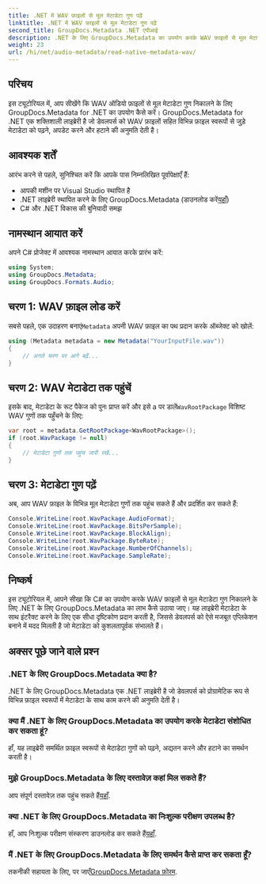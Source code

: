 ```yaml
---
title: .NET में WAV फ़ाइलों से मूल मेटाडेटा गुण पढ़ें
linktitle: .NET में WAV फ़ाइलों से मूल मेटाडेटा गुण पढ़ें
second_title: GroupDocs.Metadata .NET एपीआई
description: .NET के लिए GroupDocs.Metadata का उपयोग करके WAV फ़ाइलों से मूल मेटाडेटा निकालने का तरीका जानें। WAV फ़ाइल गुणों को पढ़ने के लिए आसान C# ट्यूटोरियल।
weight: 23
url: /hi/net/audio-metadata/read-native-metadata-wav/
---
```

## परिचय
इस ट्यूटोरियल में, आप सीखेंगे कि WAV ऑडियो फ़ाइलों से मूल मेटाडेटा गुण निकालने के लिए GroupDocs.Metadata for .NET का उपयोग कैसे करें। GroupDocs.Metadata for .NET एक शक्तिशाली लाइब्रेरी है जो डेवलपर्स को WAV फ़ाइलों सहित विभिन्न फ़ाइल स्वरूपों से जुड़े मेटाडेटा को पढ़ने, अपडेट करने और हटाने की अनुमति देती है।
## आवश्यक शर्तें
आरंभ करने से पहले, सुनिश्चित करें कि आपके पास निम्नलिखित पूर्वापेक्षाएँ हैं:
- आपकी मशीन पर Visual Studio स्थापित है
-  .NET लाइब्रेरी स्थापित करने के लिए GroupDocs.Metadata (डाउनलोड करें[यहाँ](https://releases.groupdocs.com/metadata/net/))
- C# और .NET विकास की बुनियादी समझ

## नामस्थान आयात करें
अपने C# प्रोजेक्ट में आवश्यक नामस्थान आयात करके प्रारंभ करें:
```csharp
using System;
using GroupDocs.Metadata;
using GroupDocs.Formats.Audio;
```
## चरण 1: WAV फ़ाइल लोड करें
 सबसे पहले, एक उदाहरण बनाएं`Metadata` अपनी WAV फ़ाइल का पथ प्रदान करके ऑब्जेक्ट को खोलें:
```csharp
using (Metadata metadata = new Metadata("YourInputFile.wav"))
{
    // अगले चरण पर आगे बढ़ें...
}
```
## चरण 2: WAV मेटाडेटा तक पहुंचें
 इसके बाद, मेटाडेटा के रूट पैकेज को पुनः प्राप्त करें और इसे a पर डालें`WavRootPackage` विशिष्ट WAV गुणों तक पहुँचने के लिए:
```csharp
var root = metadata.GetRootPackage<WavRootPackage>();
if (root.WavPackage != null)
{
    // मेटाडेटा गुणों तक पहुंच जारी रखें...
}
```
## चरण 3: मेटाडेटा गुण पढ़ें
अब, आप WAV फ़ाइल के विभिन्न मूल मेटाडेटा गुणों तक पहुंच सकते हैं और प्रदर्शित कर सकते हैं:
```csharp
Console.WriteLine(root.WavPackage.AudioFormat);
Console.WriteLine(root.WavPackage.BitsPerSample);
Console.WriteLine(root.WavPackage.BlockAlign);
Console.WriteLine(root.WavPackage.ByteRate);
Console.WriteLine(root.WavPackage.NumberOfChannels);
Console.WriteLine(root.WavPackage.SampleRate);
```

## निष्कर्ष
इस ट्यूटोरियल में, आपने सीखा कि C# का उपयोग करके WAV फ़ाइलों से मूल मेटाडेटा गुण निकालने के लिए .NET के लिए GroupDocs.Metadata का लाभ कैसे उठाया जाए। यह लाइब्रेरी मेटाडेटा के साथ इंटरैक्ट करने के लिए एक सीधा दृष्टिकोण प्रदान करती है, जिससे डेवलपर्स को ऐसे मजबूत एप्लिकेशन बनाने में मदद मिलती है जो मेटाडेटा को कुशलतापूर्वक संभालते हैं।

## अक्सर पूछे जाने वाले प्रश्न
### .NET के लिए GroupDocs.Metadata क्या है?
.NET के लिए GroupDocs.Metadata एक .NET लाइब्रेरी है जो डेवलपर्स को प्रोग्रामेटिक रूप से विभिन्न फ़ाइल स्वरूपों में मेटाडेटा के साथ काम करने की अनुमति देती है।
### क्या मैं .NET के लिए GroupDocs.Metadata का उपयोग करके मेटाडेटा संशोधित कर सकता हूं?
हाँ, यह लाइब्रेरी समर्थित फ़ाइल स्वरूपों से मेटाडेटा गुणों को पढ़ने, अद्यतन करने और हटाने का समर्थन करती है।
### मुझे GroupDocs.Metadata के लिए दस्तावेज़ कहां मिल सकते हैं?
 आप संपूर्ण दस्तावेज़ तक पहुंच सकते हैं[यहाँ](https://tutorials.groupdocs.com/metadata/net/).
### क्या .NET के लिए GroupDocs.Metadata का निःशुल्क परीक्षण उपलब्ध है?
 हाँ, आप निःशुल्क परीक्षण संस्करण डाउनलोड कर सकते हैं[यहाँ](https://releases.groupdocs.com/).
### मैं .NET के लिए GroupDocs.Metadata के लिए समर्थन कैसे प्राप्त कर सकता हूँ?
 तकनीकी सहायता के लिए, पर जाएँ[GroupDocs.Metadata फ़ोरम](https://forum.groupdocs.com/c/metadata/14).